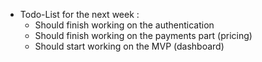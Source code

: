 - Todo-List for the next week :
    * Should finish working on the authentication
    * Should finish working on the payments part (pricing)
    * Should start working on the MVP (dashboard)

